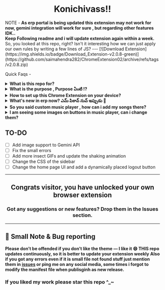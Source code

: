 <h1 align="center">Konichivass!!</h1>
NOTE - <b>As erp portal is being updated this extension may not work for now, gemini integration will work for sure , but regarding other features IDK.. </b><br>
<b>Keep Following readme and i will update extension again within a week.</b>
So, you looked at this repo, right?  
Isn't it interesting how we can just apply our own rules by writing a few lines of JS?
---
[![Download Extension](https://img.shields.io/badge/Download_Extension-v2.0.8-green)](https://github.com/saimahendra282/ChromeExtension02/archive/refs/tags/v2.0.8.zip)

Quick Faqs - 
<details> <summary><strong>What is this repo for?</strong></summary>
This repo is made for a Chrome extension targeting the KL University ERP portal. Basically, it’s a Chrome extension designed to enhance the KL U ERP website experience.
</details>
<details><summary><strong>What is the purpose , Purpose ఏంటి ⁉️</strong></summary>
Just for fun , i intially though of doing it for me personally but made this as public, so if anyone got any new ideas to add into our erp just include them in issues section 
</details>
<details> <summary><strong>How to set up this Chrome Extension on your device?</strong></summary>
 <li>Simple way - just click the download button above and extract the zip file  , load the extension to chrome</li>
 <ul> <li>Download the zip file from the Releases section.</li>
  <li>See these sample images if you cant find the releases.</li>
<div style="display: flex; flex-direction: row; gap: 10px; align-items: center;">
  <img src="https://github.com/user-attachments/assets/ae086cf0-83c9-47a4-a600-3ba1884b9179" width="250" height="300"/>
  <img src="https://github.com/user-attachments/assets/e83a48a1-adf9-461a-ad93-291e720ffdd7" width="500"/>
</div>
 <li> Extract the zip file.</li>
<li>Next, you need to add your own Gemini API key:</li>

<li>Visit <a href="https://aistudio.google.com/" target="_blank">Google AI Studio</a></li>
  <li>Sign in or create your account.</li>
  <li>Click the <strong>Get API</strong> button on the top-right corner.<br>
    <img src="https://github.com/user-attachments/assets/3492ff89-a121-4347-b248-b1a2af94231a" width="500"/>
  </li>
  <li>Click on <strong>Create API Key</strong>.<br>
    <img src="https://github.com/user-attachments/assets/fc3000b8-81b9-4c59-9597-bcad97f5c9b2" width="500"/>
  </li>
  <li>After the key is created, copy it.</li>
  <li>Go back to your extracted repo folder.</li>
  <li>Create a <code>.env</code> file and add the API key like this:
    <pre><code>GEMINI_API_KEY=your_key_here</code></pre>
  </li>
  <li>Now, open <strong>Chrome</strong> and go to the <strong>Extensions</strong> page:<br>
    <img src="https://github.com/user-attachments/assets/9cf39eb2-cc61-4186-8df0-019ff426fd58" width="500"/>
  </li>
  <li>Enable <strong>Developer mode</strong> (top-right corner):<br>
    <img src="https://github.com/user-attachments/assets/44f846d0-99df-4b9e-b30e-45e3a174afb0" width="500"/>
  </li>
  <li>Click on <strong>Load unpacked</strong>, and select the folder you extracted:<br>
    <img src="https://github.com/user-attachments/assets/3caa3f87-0964-4bb4-9c3c-365843dd0195" width="500"/><br>
    <img src="https://github.com/user-attachments/assets/a73758c3-9d0c-468d-9ed6-8460b84f7f21" width="500"/>
  </li>
  <h1>and boom you got my extension on your device running 🎊</h1>
</ul>
</details>
<details><summary><strong>What's new in erp now? ఎమ్ పికావ్ నువ్ ఇప్పుడు 🤨</strong></summary>
<h3>Well you opened this question so wanna know what i cooked?</h3>
  <ul>
    <li>
      new landing page 
    </li>
     <img src="https://github.com/saimahendra282/ChromeExtension02/blob/38e29245219e12d0877c3b9e0cd6455f790ad178/back.png" width="500"/>
    <li>
      Custom music player 
    </li>
   <img src="https://github.com/user-attachments/assets/6e298b94-c57b-4d0a-a2d6-84849c436239" height="300" width="300"/>
<li>
  new home page
</li>
    <li>
      added buttons for checking <b>average attendace </b> and <b>attendance when bunked classess</b>
    </li>
    <li>
      added sorting feature to every table, intially i planned to do this only for payments, but it turned out liket this 😅,now every table in erp works like excel sheet you can apply sorting to it 
    </li>
   <img src="https://github.com/user-attachments/assets/aeed05fd-4cac-4539-af93-e58dbbe98c00" width = "300" height="200"/>
<li>Added motivation button beside sgpa & cgpa , try it out it will be a lot of fun</li>
    <li>
      Added gemini ai support so whenevr you select the text one pop up will open you can ask questions about the text selected in erp.
    </li>
      <img src="https://github.com/user-attachments/assets/0c1f979b-fabf-463e-8032-02ea7aae2de0" width="500"/>
    <li>And last added small prank button , not gonna tell about it - just try yourself</li>
  </ul>
</details>
<details><summary><strong>So you said custom music player , how can i add my songs there?</strong></summary>
<li>ok when you open the extension folder you will music folder just upload your songs there and make sure to register the song files in files.json</li>
<li>  it is like this -  </li>
  <img src="https://github.com/user-attachments/assets/5e2ea181-7d99-4004-ba27-f71f42bd221e" height="156" width="156"/>

</details>
<details><summary><strong>I am seeing some images on buttons in music player, can i change them?</strong></summary>
sure you can, here's how 👇
 <li>I hardcoded the img names, so whatever img you want to replace replce with same file name </li>
 <p>go to planets folder > select img you want replace > delete that > save your img with that old name and you are good to go </p>
</details>

## **TO-DO**

- [ ] Add image support to Gemini API  
- [ ] Fix the small errors  
- [ ] Add more insect GIFs and update the shaking animation  
- [ ] Change the CSS of the sidebar  
- [ ] Change the home page UI and add a dynamically placed logout button  

---

<h2 align="center">Congrats visitor, you have unlocked your own browser extension </h2>

<h3 align="center">Got any suggestions or new features? Drop them in the Issues section.</h3>

---
## 📝 Small Note & Bug reporting

**Please don’t be offended if you don’t like the theme — I like it 😄 THIS repo updates continuously, so it is better to update your extension weekly**
**Also if you got any errors even if it is small file not found stuff just mention them in [issues](https://github.com/saimahendra282/ChromeExtension02/issues) or ping me on any social media, some times i forgot to modify the manifest file when publisginh as new release.**
<h3>If you liked my work please star this repo ^_~ </h3>


